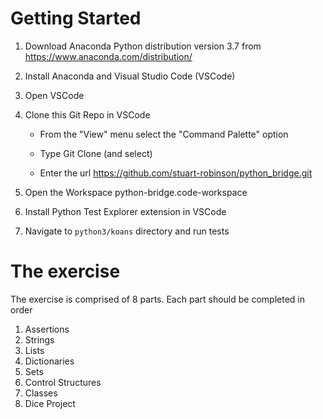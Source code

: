 # Getting Started

  1. Download Anaconda Python distribution version 3.7 from https://www.anaconda.com/distribution/

  2. Install Anaconda and Visual Studio Code (VSCode)

  3. Open VSCode

  3. Clone this Git Repo in VSCode

     - From the "View" menu select the "Command Palette" option

     - Type Git Clone (and select)

     - Enter the url https://github.com/stuart-robinson/python_bridge.git

  4. Open the Workspace python-bridge.code-workspace

  5. Install Python Test Explorer extension in VSCode

  6. Navigate to `python3/koans` directory and run tests

# The exercise

The exercise is comprised of 8 parts. Each part should be completed in order

  1. Assertions
  2. Strings
  3. Lists
  4. Dictionaries
  5. Sets
  6. Control Structures
  7. Classes
  8. Dice Project
